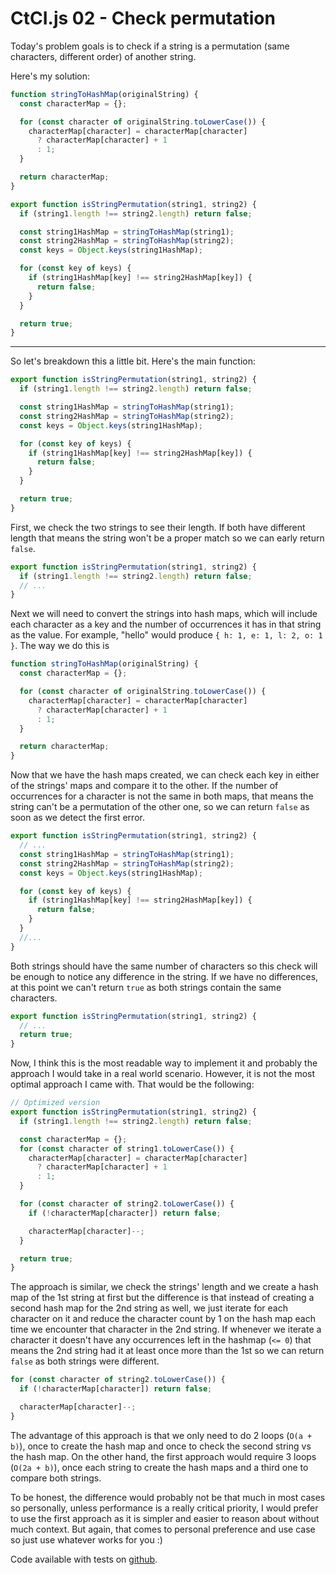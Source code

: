 # CtCI.js 02 - Check permutation

Today's problem goals is to check if a string is a permutation (same characters, different order) of another string.

Here's my solution:

```javascript
function stringToHashMap(originalString) {
  const characterMap = {};

  for (const character of originalString.toLowerCase()) {
    characterMap[character] = characterMap[character]
      ? characterMap[character] + 1
      : 1;
  }

  return characterMap;
}

export function isStringPermutation(string1, string2) {
  if (string1.length !== string2.length) return false;

  const string1HashMap = stringToHashMap(string1);
  const string2HashMap = stringToHashMap(string2);
  const keys = Object.keys(string1HashMap);

  for (const key of keys) {
    if (string1HashMap[key] !== string2HashMap[key]) {
      return false;
    }
  }

  return true;
}
```

---

So let's breakdown this a little bit. Here's the main function:

```javascript
export function isStringPermutation(string1, string2) {
  if (string1.length !== string2.length) return false;

  const string1HashMap = stringToHashMap(string1);
  const string2HashMap = stringToHashMap(string2);
  const keys = Object.keys(string1HashMap);

  for (const key of keys) {
    if (string1HashMap[key] !== string2HashMap[key]) {
      return false;
    }
  }

  return true;
}
```

First, we check the two strings to see their length. If both have different length that means the string won't be a proper match so we can early return `false`.

```javascript
export function isStringPermutation(string1, string2) {
  if (string1.length !== string2.length) return false;
  // ...
}
```

Next we will need to convert the strings into hash maps, which will include each character as a key and the number of occurrences it has in that string as the value. For example, "hello" would produce `{ h: 1, e: 1, l: 2, o: 1 }`. The way we do this is

```javascript
function stringToHashMap(originalString) {
  const characterMap = {};

  for (const character of originalString.toLowerCase()) {
    characterMap[character] = characterMap[character]
      ? characterMap[character] + 1
      : 1;
  }

  return characterMap;
}
```

Now that we have the hash maps created, we can check each key in either of the strings' maps and compare it to the other. If the number of occurrences for a character is not the same in both maps, that means the string can't be a permutation of the other one, so we can return `false` as soon as we detect the first error.

```javascript
export function isStringPermutation(string1, string2) {
  // ...
  const string1HashMap = stringToHashMap(string1);
  const string2HashMap = stringToHashMap(string2);
  const keys = Object.keys(string1HashMap);

  for (const key of keys) {
    if (string1HashMap[key] !== string2HashMap[key]) {
      return false;
    }
  }
  //...
}
```

Both strings should have the same number of characters so this check will be enough to notice any difference in the string. If we have no differences, at this point we can't return `true` as both strings contain the same characters.

```javascript
export function isStringPermutation(string1, string2) {
  // ...
  return true;
}
```

Now, I think this is the most readable way to implement it and probably the approach I would take in a real world scenario. However, it is not the most optimal approach I came with. That would be the following:

```javascript
// Optimized version
export function isStringPermutation(string1, string2) {
  if (string1.length !== string2.length) return false;

  const characterMap = {};
  for (const character of string1.toLowerCase()) {
    characterMap[character] = characterMap[character]
      ? characterMap[character] + 1
      : 1;
  }

  for (const character of string2.toLowerCase()) {
    if (!characterMap[character]) return false;

    characterMap[character]--;
  }

  return true;
}
```

The approach is similar, we check the strings' length and we create a hash map of the 1st string at first but the difference is that instead of creating a second hash map for the 2nd string as well, we just iterate for each character on it and reduce the character count by 1 on the hash map each time we encounter that character in the 2nd string. If whenever we iterate a character it doesn't have any occurrences left in the hashmap (`<= 0`) that means the 2nd string had it at least once more than the 1st so we can return `false` as both strings were different.

```javascript
for (const character of string2.toLowerCase()) {
  if (!characterMap[character]) return false;

  characterMap[character]--;
}
```

The advantage of this approach is that we only need to do 2 loops (`O(a + b)`), once to create the hash map and once to check the second string vs the hash map. On the other hand, the first approach would require 3 loops (`O(2a + b)`), once each string to create the hash maps and a third one to compare both strings.

To be honest, the difference would probably not be that much in most cases so personally, unless performance is a really critical priority, I would prefer to use the first approach as it is simpler and easier to reason about without much context. But again, that comes to personal preference and use case so just use whatever works for you :)

Code available with tests on [github](https://github.com/yayudev/ctci-js/tree/master/Chapter%201/02%20-%20Check%20permutation).

